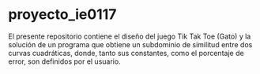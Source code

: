 # proyecto_ie0117
El presente repositorio contiene el diseño del juego Tik Tak Toe (Gato) y la solución de un programa que obtiene un subdominio de similitud entre dos curvas cuadráticas, donde, tanto sus constantes, como el porcentaje de error, son definidos por el usuario.
